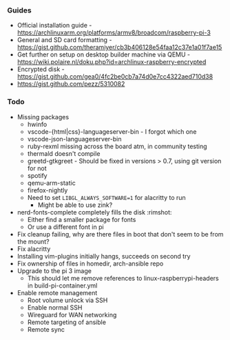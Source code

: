 ### Guides

- Official installation guide - https://archlinuxarm.org/platforms/armv8/broadcom/raspberry-pi-3
- General and SD card formatting - https://gist.github.com/theramiyer/cb3b406128e54faa12c37e1a01f7ae15
- Get further on setup on desktop builder machine via QEMU - https://wiki.polaire.nl/doku.php?id=archlinux-raspberry-encrypted
- Encrypted disk - https://gist.github.com/gea0/4fc2be0cb7a74d0e7cc4322aed710d38
- https://gist.github.com/pezz/5310082

### Todo

* Missing packages
  * hwinfo
  * vscode-{html|css}-languageserver-bin - I forgot which one
  * vscode-json-languageserver-bin
  * ruby-rexml missing across the board atm, in community testing
  * thermald doesn't compile
  * greetd-gtkgreet - Should be fixed in versions > 0.7, using git version for not
  * spotify
  * qemu-arm-static
  * firefox-nightly
  * Need to set `LIBGL_ALWAYS_SOFTWARE=1` for alacritty to run
    * Might be able to use zink?
* nerd-fonts-complete completely fills the disk :rimshot:
  * Either find a smaller package for fonts
  * Or use a different font in pi
* Fix cleanup failing, why are there files in boot that don't seem to be from the mount?
* Fix alacritty
* Installing vim-plugins initially hangs, succeeds on second try
* Fix ownership of files in homedir, arch-ansible repo
* Upgrade to the pi 3 image
  * This should let me remove references to linux-raspberrypi-headers in build-pi-container.yml
* Enable remote management
  * Root volume unlock via SSH
  * Enable normal SSH
  * Wireguard for WAN networking
  * Remote targeting of ansible
  * Remote sync
